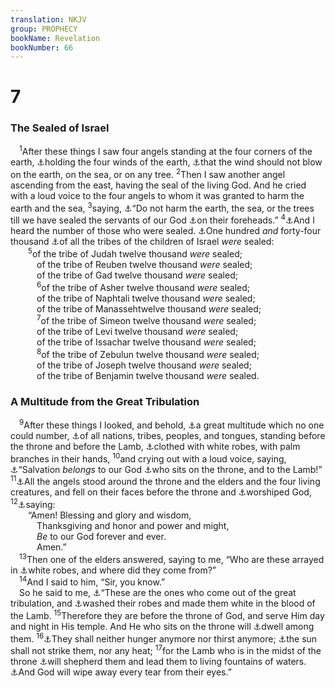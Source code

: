 ```yaml
---
translation: NKJV
group: PROPHECY
bookName: Revelation 
bookNumber: 66
---
```


<div class="title"><h1>7</h1><h3>The Sealed of Israel</h3></div>
<span class="verse kh_7_1"> <sup>1</sup>After these things I saw four angels standing at the four corners of the earth, <a data-toggle="tooltip" data-placement="bottom" title="Jer. 49:36; Dan. 7:2; Zech. 6:5; Matt. 24:31">⚓</a>holding the four winds of the earth, <a data-toggle="tooltip" data-placement="bottom" title="Rev. 7:3; 8:7; 9:4">⚓</a>that the wind should not blow on the earth, on the sea, or on any tree. </span>
<span class="verse kh_7_2"><sup>2</sup>Then I saw another angel ascending from the east, having the seal of the living God. And he cried with a loud voice to the four angels to whom it was granted to harm the earth and the sea, </span>
<span class="verse kh_7_3"><sup>3</sup>saying, <a data-toggle="tooltip" data-placement="bottom" title="Rev. 6:6">⚓</a>“Do not harm the earth, the sea, or the trees till we have sealed the servants of our God <a data-toggle="tooltip" data-placement="bottom" title="Ezek. 9:4, 6; Rev. 22:4">⚓</a>on their foreheads.” </span>
<span class="verse kh_7_4"><sup>4</sup><a data-toggle="tooltip" data-placement="bottom" title="Rev. 9:16">⚓</a>And I heard the number of those who were sealed. <a data-toggle="tooltip" data-placement="bottom" title="Rev. 14:1, 3">⚓</a>One hundred <i>and</i> forty-four thousand <a data-toggle="tooltip" data-placement="bottom" title="Gen. 49:1–27">⚓</a>of all the tribes of the children of Israel <i>were</i> sealed:<br/></span>
<span class="verse kh_7_5">  <sup>5</sup>of the tribe of Judah twelve thousand <i>were</i> sealed;<br/>   of the tribe of Reuben twelve thousand <i>were</i> sealed;<br/>   of the tribe of Gad twelve thousand <i>were</i> sealed;<br/></span>
<span class="verse kh_7_6">   <sup>6</sup>of the tribe of Asher twelve thousand <i>were</i> sealed;<br/>   of the tribe of Naphtali twelve thousand <i>were</i> sealed;<br/>   of the tribe of Manassehtwelve thousand <i>were</i> sealed;<br/></span>
<span class="verse kh_7_7">   <sup>7</sup>of the tribe of Simeon twelve thousand <i>were</i> sealed;<br/>   of the tribe of Levi twelve thousand <i>were</i> sealed;<br/>   of the tribe of Issachar twelve thousand <i>were</i> sealed;<br/></span>
<span class="verse kh_7_8">   <sup>8</sup>of the tribe of Zebulun twelve thousand <i>were</i> sealed;<br/>   of the tribe of Joseph twelve thousand <i>were</i> sealed;<br/>   of the tribe of Benjamin twelve thousand <i>were</i> sealed.<br/></span>
<div class="title"><h3>A Multitude from the Great Tribulation</h3></div>
<span class="verse kh_7_9"> <sup>9</sup>After these things I looked, and behold, <a data-toggle="tooltip" data-placement="bottom" title="Is. 60:1–5; Rom. 11:25">⚓</a>a great multitude which no one could number, <a data-toggle="tooltip" data-placement="bottom" title="Rev. 5:9">⚓</a>of all nations, tribes, peoples, and tongues, standing before the throne and before the Lamb, <a data-toggle="tooltip" data-placement="bottom" title="Rev. 3:5, 18; 4:4; 6:11">⚓</a>clothed with white robes, with palm branches in their hands, </span>
<span class="verse kh_7_10"><sup>10</sup>and crying out with a loud voice, saying, <a data-toggle="tooltip" data-placement="bottom" title="Ps. 3:8; Is. 43:11; Jer. 3:23; Hos. 13:4; Rev. 19:1">⚓</a>“Salvation <i>belongs</i> to our God <a data-toggle="tooltip" data-placement="bottom" title="Rev. 5:13">⚓</a>who sits on the throne, and to the Lamb!” </span>
<span class="verse kh_7_11"><sup>11</sup><a data-toggle="tooltip" data-placement="bottom" title="Rev. 4:6">⚓</a>All the angels stood around the throne and the elders and the four living creatures, and fell on their faces before the throne and <a data-toggle="tooltip" data-placement="bottom" title="Rev. 4:11; 5:9, 12, 14; 11:16">⚓</a>worshiped God, </span>
<span class="verse kh_7_12"><sup>12</sup><a data-toggle="tooltip" data-placement="bottom" title="Rev. 5:13, 14">⚓</a>saying:<br/>  “Amen! Blessing and glory and wisdom,<br/>   Thanksgiving and honor and power and might,<br/>   <i>Be</i> to our God forever and ever.<br/>   Amen.”<br/></span>
<span class="verse kh_7_13"> <sup>13</sup>Then one of the elders answered, saying to me, “Who are these arrayed in <a data-toggle="tooltip" data-placement="bottom" title="Rev. 7:9">⚓</a>white robes, and where did they come from?”<br/></span>
<span class="verse kh_7_14"> <sup>14</sup>And I said to him, “Sir, you know.”<br/> So he said to me, <a data-toggle="tooltip" data-placement="bottom" title="Rev. 6:9">⚓</a>“These are the ones who come out of the great tribulation, and <a data-toggle="tooltip" data-placement="bottom" title="Is. 1:18; Zech. 3:3–5; (Heb. 9:14)">⚓</a>washed their robes and made them white in the blood of the Lamb. </span>
<span class="verse kh_7_15"><sup>15</sup>Therefore they are before the throne of God, and serve Him day and night in His temple. And He who sits on the throne will <a data-toggle="tooltip" data-placement="bottom" title="Is. 4:5, 6; Rev. 21:3">⚓</a>dwell among them. </span>
<span class="verse kh_7_16"><sup>16</sup><a data-toggle="tooltip" data-placement="bottom" title="Ps. 121:5; Is. 49:10">⚓</a>They shall neither hunger anymore nor thirst anymore; <a data-toggle="tooltip" data-placement="bottom" title="Ps. 121:6; Rev. 21:4">⚓</a>the sun shall not strike them, nor any heat; </span>
<span class="verse kh_7_17"><sup>17</sup>for the Lamb who is in the midst of the throne <a data-toggle="tooltip" data-placement="bottom" title="Ps. 23:1; Matt. 2:6; (John 10:11, 14)">⚓</a>will shepherd them and lead them to living fountains of waters. <a data-toggle="tooltip" data-placement="bottom" title="Is. 25:8; Matt. 5:4; Rev. 21:4">⚓</a>And God will wipe away every tear from their eyes.”<br/></span>

